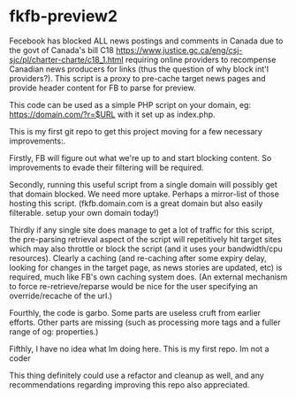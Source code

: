 # fkfb-preview2
Fecebook has blocked ALL news postings and comments in Canada due to the govt of Canada's bill C18 https://www.justice.gc.ca/eng/csj-sjc/pl/charter-charte/c18_1.html requiring online providers to recompense Canadian news producers for links (thus the question of why block int'l providers?). This script is a proxy to pre-cache target news pages and provide header content for FB to parse for preview.

This code can be used as a simple PHP script on your domain, eg: https://domain.com/?r=$URL with it set up as index.php.

This is my first git repo to get this project moving for a few necessary improvements:.

Firstly, FB will figure out what we're up to and start blocking content. So improvements to evade their filtering will be required.

Secondly, running this useful script from a single domain will possibly get that domain blocked. We need more uptake. Perhaps a mirror-list of those hosting this script. (fkfb.domain.com is a great domain but also easily filterable. setup your own domain today!)

Thirdly if any single site does manage to get a lot of traffic for this script, the pre-parsing retrieval aspect of the script will repetitively hit target sites which may also throttle or block the script (and it uses your bandwidth/cpu resources). Clearly a caching (and re-caching after some expiry delay, looking for changes in the target page, as news stories are updated, etc) is required, much like FB's own caching system does. (An external mechanism to force re-retrieve/reparse would be nice for the user specifying an override/recache of the url.)

Fourthly, the code is garbo. Some parts are useless cruft from earlier efforts. Other parts are missing (such as processing more tags and a fuller range of og: properties.)

Fifthly, I have no idea what Im doing here. This is my first repo. Im not a coder

This thing definitely could use a refactor and cleanup as well, and any recommendations regarding improving this repo also appreciated.
